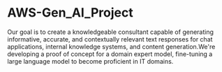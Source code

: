 # AWS-Gen_AI_Project
Our goal is to create a knowledgeable consultant capable of generating informative, accurate, and contextually relevant text responses for chat applications, internal knowledge systems, and content generation.We're developing a proof of concept for a domain expert model, fine-tuning a large language model to become proficient in IT domains.
